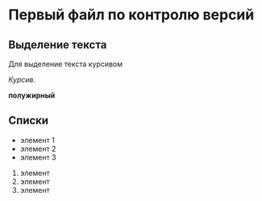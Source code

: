 # Первый файл по контролю версий

## Выделение текста

Для выделение текста курсивом 

*Курсив.*

**полужирный**

## Cписки

* элемент 1
* элемент 2
* элемент 3

1. элемент
2. элемент
3. элемент


